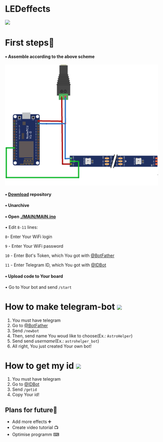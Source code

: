 # LEDeffects
<img src="Design/Presentation.gif" width="400"/>

# First steps🐾
<h4>• Assemble according to the above scheme</h4>
<img align="center"  width="800px" src="Design/sheme.png" />

<h4>•  <a href="https://github.com/astrosander/LEDeffects/archive/refs/heads/main.zip">Download</a> repository</h4>

<h4>•  Unarchive</h4>

<h4>•  Open <a href="https://github.com/astrosander/LEDeffects/blob/main/MAIN/MAIN.ino">./MAIN/MAIN.ino</a></h4>

• Edit ```8-11``` lines:

```8```- Enter Your WiFi login

```9``` - Enter Your WiFi password

```10``` - Enter Bot's Token, which You got with 
<a href="https://github.com/astrosander/LEDeffects/edit/main/README.md#how-to-make-telegram-bot">@BotFather</a>

```11``` - Enter Telegram ID, which You got with <a href="https://github.com/astrosander/LEDeffects/edit/main/README.md#how-to-get-my-id">@IDBot</a>

  
<h4>• Upload code to Your board</h4>

• Go to Your bot and send 
```/start```


# How to make telegram-bot <img align="center"  width="40px" src="Design/bot_father.png" /> 

1. You must have telegram
2. Go to <a href="https://t.me/BotFather">@BotFather</a>
3. Send ```/newbot```
4. Then, send name You woud like to choose(Ex.: ```AstroHelper```)
5. Send send *username*(Ex.: ```astrohelper_bot```)
6. All right, You just created Your own bot!

# How to get my id <img align="center"  width="35px" src="Design/myid.jpg" /> 

1. You must have telegram
2. Go to <a href="https://t.me/myidbot">@IDBot</a>
3. Send ```/getid```
4. Copy Your id!

##  Plans for future📜
<ul>
  <li>Add more effects ➕
  <li>Create video tutorial 📺
  <li>Optimise programm ⌨</li>
</ul>
